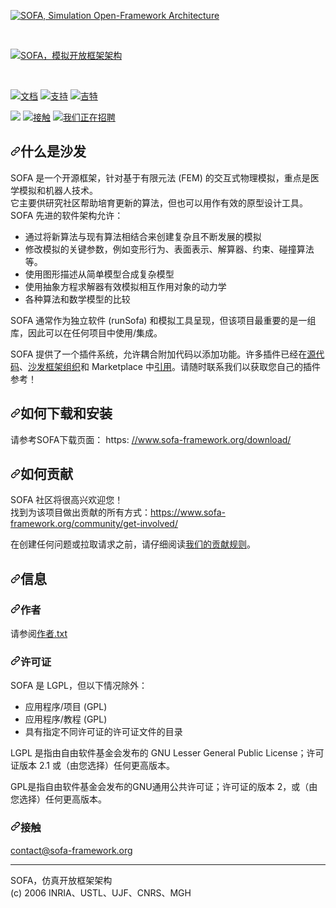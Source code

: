 [![SOFA, Simulation Open-Framework Architecture](https://www.sofa-framework.org/wp-content/uploads/2013/01/SOFA_LOGO_ORANGE_2-normal.png)](https://www.sofa-framework.org/)

<br/>

<div class="Box-sc-g0xbh4-0 bJMeLZ js-snippet-clipboard-copy-unpositioned" data-hpc="true"><article class="markdown-body entry-content container-lg" itemprop="text"><p dir="auto"><a href="https://www.sofa-framework.org/" rel="nofollow"><img src="https://camo.githubusercontent.com/d3d86f37fcbfaefceab3879e08d42cd9afd076d1b32c11a544f7e15db5dc9b7a/68747470733a2f2f7777772e736f66612d6672616d65776f726b2e6f72672f77702d636f6e74656e742f75706c6f6164732f323031332f30312f534f46415f4c4f474f5f4f52414e47455f322d6e6f726d616c2e706e67" alt="SOFA，模拟开放框架架构" data-canonical-src="https://www.sofa-framework.org/wp-content/uploads/2013/01/SOFA_LOGO_ORANGE_2-normal.png" style="max-width: 100%;"></a></p>
<br>
<p dir="auto"><a href="https://www.sofa-framework.org/community/doc/" rel="nofollow"><img src="https://camo.githubusercontent.com/5f2b1ddd8991b7294ec11d80d3b7c01a75850a71c2be69185ae54db9dbb5f755/68747470733a2f2f696d672e736869656c64732e696f2f62616467652f646f632d6f6e5f776562736974652d627269676874677265656e2e737667" alt="文档" data-canonical-src="https://img.shields.io/badge/doc-on_website-brightgreen.svg" style="max-width: 100%;"></a>
<a href="https://github.com/sofa-framework/sofa/discussions"><img src="https://camo.githubusercontent.com/f181ecaa13096220f1fa9c5c25b493e142b51094e069b2d288d41d4ef05c198e/68747470733a2f2f696d672e736869656c64732e696f2f62616467652f737570706f72742d6f6e5f4769744875625f44697363757373696f6e732d6f72616e67652e737667" alt="支持" data-canonical-src="https://img.shields.io/badge/support-on_GitHub_Discussions-orange.svg" style="max-width: 100%;"></a>
<a href="https://gitter.im/sofa-framework/sofa" rel="nofollow"><img src="https://camo.githubusercontent.com/71791aac9e1b4a5a1ae2c41bd618b5e172c7aa68f02e3ae9ddeef70997b910a1/68747470733a2f2f696d672e736869656c64732e696f2f62616467652f636861742d6f6e5f4769747465722d6461726b7265642e737667" alt="吉特" data-canonical-src="https://img.shields.io/badge/chat-on_Gitter-darkred.svg" style="max-width: 100%;"></a></p>
<p dir="auto"><a href="https://twitter.com/intent/follow?original_referer=https%3A%2F%2Fpublish.twitter.com%2F%3FbuttonType%3DFollowButton%26query%3Dhttps%253A%252F%252Ftwitter.com%252FSofaFramework%26widget%3DButton&amp;ref_src=twsrc%5Etfw&amp;region=follow_link&amp;screen_name=SofaFramework&amp;tw_p=followbutton" rel="nofollow"><img src="https://camo.githubusercontent.com/843e7a2274461874b8f23149ed710044a0ba1213007792aa505269f4e1ef800b/68747470733a2f2f696d672e736869656c64732e696f2f747769747465722f666f6c6c6f772f536f66614672616d65776f726b3f6c6162656c3d466f6c6c6f77253230253430536f66614672616d65776f726b267374796c653d736f6369616c" data-canonical-src="https://img.shields.io/twitter/follow/SofaFramework?label=Follow%20%40SofaFramework&amp;style=social" style="max-width: 100%;"></a>
<a href="https://www.sofa-framework.org/consortium/contact/" rel="nofollow"><img src="https://camo.githubusercontent.com/f2b7dc1ffcd79d327a04e478338c2afd84b813adf5b6e3683e78fdbdf5de9f60/68747470733a2f2f696d672e736869656c64732e696f2f62616467652f636f6e746163742d6f6e5f776562736974652d627269676874677265656e2e737667" alt="接触" data-canonical-src="https://img.shields.io/badge/contact-on_website-brightgreen.svg" style="max-width: 100%;"></a>
<a href="https://www.sofa-framework.org/about/jobs/" rel="nofollow"><img src="https://camo.githubusercontent.com/4a0ee0ce761e27576ab9aca51d9b7a543b24dfd1a9a16cce44b8070996d79896/68747470733a2f2f696d672e736869656c64732e696f2f62616467652f7765277265253230686972696e67212d6a6f696e25323075732d6f72616e6765" alt="我们正在招聘" data-canonical-src="https://img.shields.io/badge/we're%20hiring!-join%20us-orange" style="max-width: 100%;"></a></p>
<h2 tabindex="-1" dir="auto"><a id="user-content-what-is-sofa" class="anchor" aria-hidden="true" tabindex="-1" href="#what-is-sofa"><svg class="octicon octicon-link" viewBox="0 0 16 16" version="1.1" width="16" height="16" aria-hidden="true"><path d="m7.775 3.275 1.25-1.25a3.5 3.5 0 1 1 4.95 4.95l-2.5 2.5a3.5 3.5 0 0 1-4.95 0 .751.751 0 0 1 .018-1.042.751.751 0 0 1 1.042-.018 1.998 1.998 0 0 0 2.83 0l2.5-2.5a2.002 2.002 0 0 0-2.83-2.83l-1.25 1.25a.751.751 0 0 1-1.042-.018.751.751 0 0 1-.018-1.042Zm-4.69 9.64a1.998 1.998 0 0 0 2.83 0l1.25-1.25a.751.751 0 0 1 1.042.018.751.751 0 0 1 .018 1.042l-1.25 1.25a3.5 3.5 0 1 1-4.95-4.95l2.5-2.5a3.5 3.5 0 0 1 4.95 0 .751.751 0 0 1-.018 1.042.751.751 0 0 1-1.042.018 1.998 1.998 0 0 0-2.83 0l-2.5 2.5a1.998 1.998 0 0 0 0 2.83Z"></path></svg></a><font style="vertical-align: inherit;"><font style="vertical-align: inherit;">什么是沙发</font></font></h2>
<p dir="auto"><font style="vertical-align: inherit;"><font style="vertical-align: inherit;">SOFA 是一个开源框架，针对基于有限元法 (FEM) 的交互式物理模拟，重点是医学模拟和机器人技术。</font></font><br><font style="vertical-align: inherit;"><font style="vertical-align: inherit;">
它主要供研究社区帮助培育更新的算法，但也可以用作有效的原型设计工具。</font></font><br><font style="vertical-align: inherit;"><font style="vertical-align: inherit;">
SOFA 先进的软件架构允许：</font></font></p>
<ul dir="auto">
<li><font style="vertical-align: inherit;"><font style="vertical-align: inherit;">通过将新算法与现有算法相结合来创建复杂且不断发展的模拟</font></font></li>
<li><font style="vertical-align: inherit;"><font style="vertical-align: inherit;">修改模拟的关键参数，例如变形行为、表面表示、解算器、约束、碰撞算法等。</font></font></li>
<li><font style="vertical-align: inherit;"><font style="vertical-align: inherit;">使用图形描述从简单模型合成复杂模型</font></font></li>
<li><font style="vertical-align: inherit;"><font style="vertical-align: inherit;">使用抽象方程求解器有效模拟相互作用对象的动力学</font></font></li>
<li><font style="vertical-align: inherit;"><font style="vertical-align: inherit;">各种算法和数学模型的比较</font></font></li>
</ul>
<p dir="auto"><font style="vertical-align: inherit;"><font style="vertical-align: inherit;">SOFA 通常作为独立软件 (runSofa) 和模拟工具呈现，但该项目最重要的是一组库，因此可以在任何项目中使用/集成。</font></font></p>
<p dir="auto"><font style="vertical-align: inherit;"><font style="vertical-align: inherit;">SOFA 提供了一个插件系统，允许耦合附加代码以添加功能。许多插件已经在</font></font><a href="https://github.com/sofa-framework/sofa/tree/master/applications/plugins"><font style="vertical-align: inherit;"><font style="vertical-align: inherit;">源代码</font></font></a><font style="vertical-align: inherit;"><font style="vertical-align: inherit;">、</font></font><a href="https://github.com/orgs/sofa-framework/repositories?q=plugin&amp;sort=name"><font style="vertical-align: inherit;"><font style="vertical-align: inherit;">沙发框架组织</font></font></a><font style="vertical-align: inherit;"><font style="vertical-align: inherit;">和 Marketplace 中</font></font><a href="https://www.sofa-framework.org/applications/marketplace/" rel="nofollow"><font style="vertical-align: inherit;"><font style="vertical-align: inherit;">引用</font></font></a><font style="vertical-align: inherit;"><font style="vertical-align: inherit;">。请随时联系我们以获取您自己的插件参考！</font></font></p>
<h2 tabindex="-1" dir="auto"><a id="user-content-how-to-download-and-install" class="anchor" aria-hidden="true" tabindex="-1" href="#how-to-download-and-install"><svg class="octicon octicon-link" viewBox="0 0 16 16" version="1.1" width="16" height="16" aria-hidden="true"><path d="m7.775 3.275 1.25-1.25a3.5 3.5 0 1 1 4.95 4.95l-2.5 2.5a3.5 3.5 0 0 1-4.95 0 .751.751 0 0 1 .018-1.042.751.751 0 0 1 1.042-.018 1.998 1.998 0 0 0 2.83 0l2.5-2.5a2.002 2.002 0 0 0-2.83-2.83l-1.25 1.25a.751.751 0 0 1-1.042-.018.751.751 0 0 1-.018-1.042Zm-4.69 9.64a1.998 1.998 0 0 0 2.83 0l1.25-1.25a.751.751 0 0 1 1.042.018.751.751 0 0 1 .018 1.042l-1.25 1.25a3.5 3.5 0 1 1-4.95-4.95l2.5-2.5a3.5 3.5 0 0 1 4.95 0 .751.751 0 0 1-.018 1.042.751.751 0 0 1-1.042.018 1.998 1.998 0 0 0-2.83 0l-2.5 2.5a1.998 1.998 0 0 0 0 2.83Z"></path></svg></a><font style="vertical-align: inherit;"><font style="vertical-align: inherit;">如何下载和安装</font></font></h2>
<p dir="auto"><font style="vertical-align: inherit;"><font style="vertical-align: inherit;">请参考SOFA下载页面： https: </font></font><a href="https://www.sofa-framework.org/download/" rel="nofollow"><font style="vertical-align: inherit;"><font style="vertical-align: inherit;">//www.sofa-framework.org/download/</font></font></a></p>
<h2 tabindex="-1" dir="auto"><a id="user-content-how-to-contribute" class="anchor" aria-hidden="true" tabindex="-1" href="#how-to-contribute"><svg class="octicon octicon-link" viewBox="0 0 16 16" version="1.1" width="16" height="16" aria-hidden="true"><path d="m7.775 3.275 1.25-1.25a3.5 3.5 0 1 1 4.95 4.95l-2.5 2.5a3.5 3.5 0 0 1-4.95 0 .751.751 0 0 1 .018-1.042.751.751 0 0 1 1.042-.018 1.998 1.998 0 0 0 2.83 0l2.5-2.5a2.002 2.002 0 0 0-2.83-2.83l-1.25 1.25a.751.751 0 0 1-1.042-.018.751.751 0 0 1-.018-1.042Zm-4.69 9.64a1.998 1.998 0 0 0 2.83 0l1.25-1.25a.751.751 0 0 1 1.042.018.751.751 0 0 1 .018 1.042l-1.25 1.25a3.5 3.5 0 1 1-4.95-4.95l2.5-2.5a3.5 3.5 0 0 1 4.95 0 .751.751 0 0 1-.018 1.042.751.751 0 0 1-1.042.018 1.998 1.998 0 0 0-2.83 0l-2.5 2.5a1.998 1.998 0 0 0 0 2.83Z"></path></svg></a><font style="vertical-align: inherit;"><font style="vertical-align: inherit;">如何贡献</font></font></h2>
<p dir="auto"><font style="vertical-align: inherit;"><font style="vertical-align: inherit;">SOFA 社区将很高兴欢迎您！</font></font><br><font style="vertical-align: inherit;"><font style="vertical-align: inherit;">
找到为该项目做出贡献的所有方式：</font></font><a href="https://www.sofa-framework.org/community/get-involved/" rel="nofollow"><font style="vertical-align: inherit;"><font style="vertical-align: inherit;">https://www.sofa-framework.org/community/get-involved/</font></font></a></p>
<p dir="auto"><font style="vertical-align: inherit;"><font style="vertical-align: inherit;">在创建任何问题或拉取请求之前，请仔细阅读</font></font><a href="https://github.com/sofa-framework/sofa/blob/master/CONTRIBUTING.md"><font style="vertical-align: inherit;"><font style="vertical-align: inherit;">我们的贡献规则</font></font></a><font style="vertical-align: inherit;"><font style="vertical-align: inherit;">。</font></font></p>
<h2 tabindex="-1" dir="auto"><a id="user-content-information" class="anchor" aria-hidden="true" tabindex="-1" href="#information"><svg class="octicon octicon-link" viewBox="0 0 16 16" version="1.1" width="16" height="16" aria-hidden="true"><path d="m7.775 3.275 1.25-1.25a3.5 3.5 0 1 1 4.95 4.95l-2.5 2.5a3.5 3.5 0 0 1-4.95 0 .751.751 0 0 1 .018-1.042.751.751 0 0 1 1.042-.018 1.998 1.998 0 0 0 2.83 0l2.5-2.5a2.002 2.002 0 0 0-2.83-2.83l-1.25 1.25a.751.751 0 0 1-1.042-.018.751.751 0 0 1-.018-1.042Zm-4.69 9.64a1.998 1.998 0 0 0 2.83 0l1.25-1.25a.751.751 0 0 1 1.042.018.751.751 0 0 1 .018 1.042l-1.25 1.25a3.5 3.5 0 1 1-4.95-4.95l2.5-2.5a3.5 3.5 0 0 1 4.95 0 .751.751 0 0 1-.018 1.042.751.751 0 0 1-1.042.018 1.998 1.998 0 0 0-2.83 0l-2.5 2.5a1.998 1.998 0 0 0 0 2.83Z"></path></svg></a><font style="vertical-align: inherit;"><font style="vertical-align: inherit;">信息</font></font></h2>
<h3 tabindex="-1" dir="auto"><a id="user-content-authors" class="anchor" aria-hidden="true" tabindex="-1" href="#authors"><svg class="octicon octicon-link" viewBox="0 0 16 16" version="1.1" width="16" height="16" aria-hidden="true"><path d="m7.775 3.275 1.25-1.25a3.5 3.5 0 1 1 4.95 4.95l-2.5 2.5a3.5 3.5 0 0 1-4.95 0 .751.751 0 0 1 .018-1.042.751.751 0 0 1 1.042-.018 1.998 1.998 0 0 0 2.83 0l2.5-2.5a2.002 2.002 0 0 0-2.83-2.83l-1.25 1.25a.751.751 0 0 1-1.042-.018.751.751 0 0 1-.018-1.042Zm-4.69 9.64a1.998 1.998 0 0 0 2.83 0l1.25-1.25a.751.751 0 0 1 1.042.018.751.751 0 0 1 .018 1.042l-1.25 1.25a3.5 3.5 0 1 1-4.95-4.95l2.5-2.5a3.5 3.5 0 0 1 4.95 0 .751.751 0 0 1-.018 1.042.751.751 0 0 1-1.042.018 1.998 1.998 0 0 0-2.83 0l-2.5 2.5a1.998 1.998 0 0 0 0 2.83Z"></path></svg></a><font style="vertical-align: inherit;"><font style="vertical-align: inherit;">作者</font></font></h3>
<p dir="auto"><font style="vertical-align: inherit;"><font style="vertical-align: inherit;">请参阅</font></font><a href="https://github.com/sofa-framework/sofa/blob/master/Authors.txt"><font style="vertical-align: inherit;"><font style="vertical-align: inherit;">作者.txt</font></font></a></p>
<h3 tabindex="-1" dir="auto"><a id="user-content-licenses" class="anchor" aria-hidden="true" tabindex="-1" href="#licenses"><svg class="octicon octicon-link" viewBox="0 0 16 16" version="1.1" width="16" height="16" aria-hidden="true"><path d="m7.775 3.275 1.25-1.25a3.5 3.5 0 1 1 4.95 4.95l-2.5 2.5a3.5 3.5 0 0 1-4.95 0 .751.751 0 0 1 .018-1.042.751.751 0 0 1 1.042-.018 1.998 1.998 0 0 0 2.83 0l2.5-2.5a2.002 2.002 0 0 0-2.83-2.83l-1.25 1.25a.751.751 0 0 1-1.042-.018.751.751 0 0 1-.018-1.042Zm-4.69 9.64a1.998 1.998 0 0 0 2.83 0l1.25-1.25a.751.751 0 0 1 1.042.018.751.751 0 0 1 .018 1.042l-1.25 1.25a3.5 3.5 0 1 1-4.95-4.95l2.5-2.5a3.5 3.5 0 0 1 4.95 0 .751.751 0 0 1-.018 1.042.751.751 0 0 1-1.042.018 1.998 1.998 0 0 0-2.83 0l-2.5 2.5a1.998 1.998 0 0 0 0 2.83Z"></path></svg></a><font style="vertical-align: inherit;"><font style="vertical-align: inherit;">许可证</font></font></h3>
<p dir="auto"><font style="vertical-align: inherit;"><font style="vertical-align: inherit;">SOFA 是 LGPL，但以下情况除外：</font></font></p>
<ul dir="auto">
<li><font style="vertical-align: inherit;"><font style="vertical-align: inherit;">应用程序/项目 (GPL)</font></font></li>
<li><font style="vertical-align: inherit;"><font style="vertical-align: inherit;">应用程序/教程 (GPL)</font></font></li>
<li><font style="vertical-align: inherit;"><font style="vertical-align: inherit;">具有指定不同许可证的许可证文件的目录</font></font></li>
</ul>
<p dir="auto"><font style="vertical-align: inherit;"><font style="vertical-align: inherit;">LGPL 是指由自由软件基金会发布的 GNU Lesser General Public License；许可证版本 2.1 或（由您选择）任何更高版本。</font></font></p>
<p dir="auto"><font style="vertical-align: inherit;"><font style="vertical-align: inherit;">GPL是指自由软件基金会发布的GNU通用公共许可证；许可证的版本 2，或（由您选择）任何更高版本。</font></font></p>
<h3 tabindex="-1" dir="auto"><a id="user-content-contact" class="anchor" aria-hidden="true" tabindex="-1" href="#contact"><svg class="octicon octicon-link" viewBox="0 0 16 16" version="1.1" width="16" height="16" aria-hidden="true"><path d="m7.775 3.275 1.25-1.25a3.5 3.5 0 1 1 4.95 4.95l-2.5 2.5a3.5 3.5 0 0 1-4.95 0 .751.751 0 0 1 .018-1.042.751.751 0 0 1 1.042-.018 1.998 1.998 0 0 0 2.83 0l2.5-2.5a2.002 2.002 0 0 0-2.83-2.83l-1.25 1.25a.751.751 0 0 1-1.042-.018.751.751 0 0 1-.018-1.042Zm-4.69 9.64a1.998 1.998 0 0 0 2.83 0l1.25-1.25a.751.751 0 0 1 1.042.018.751.751 0 0 1 .018 1.042l-1.25 1.25a3.5 3.5 0 1 1-4.95-4.95l2.5-2.5a3.5 3.5 0 0 1 4.95 0 .751.751 0 0 1-.018 1.042.751.751 0 0 1-1.042.018 1.998 1.998 0 0 0-2.83 0l-2.5 2.5a1.998 1.998 0 0 0 0 2.83Z"></path></svg></a><font style="vertical-align: inherit;"><font style="vertical-align: inherit;">接触</font></font></h3>
<p dir="auto"><a href="mailto:contact@sofa-framework.org"><font style="vertical-align: inherit;"><font style="vertical-align: inherit;">contact@sofa-framework.org</font></font></a></p>
<hr>
<p dir="auto"><font style="vertical-align: inherit;"><font style="vertical-align: inherit;">SOFA，仿真开放框架架构</font></font><br><font style="vertical-align: inherit;"><font style="vertical-align: inherit;">
(c) 2006 INRIA、USTL、UJF、CNRS、MGH</font></font></p>
</article></div>
